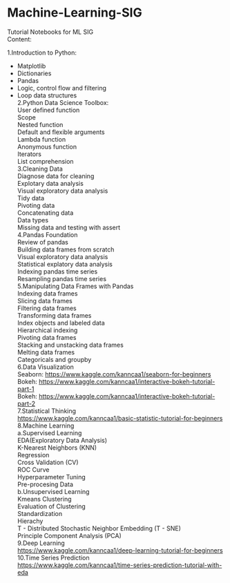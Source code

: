 # Machine-Learning-SIG 
Tutorial Notebooks for ML SIG <br>
Content: <br>

1.Introduction to Python: <br>
  * Matplotlib <br>
  * Dictionaries <br>
  * Pandas <br>
  * Logic, control flow and filtering <br>
  * Loop data structures <br>
2.Python Data Science Toolbox: <br>
User defined function <br>
Scope <br>
Nested function <br>
Default and flexible arguments <br>
Lambda function <br>
Anonymous function <br>
Iterators <br>
List comprehension <br>
3.Cleaning Data <br>
Diagnose data for cleaning <br>
Explotary data analysis <br>
Visual exploratory data analysis <br>
Tidy data <br>
Pivoting data <br>
Concatenating data <br>
Data types <br>
Missing data and testing with assert <br>
4.Pandas Foundation <br>
Review of pandas <br>
Building data frames from scratch <br>
Visual exploratory data analysis <br>
Statistical explatory data analysis <br>
Indexing pandas time series <br>
Resampling pandas time series <br>
5.Manipulating Data Frames with Pandas <br>
Indexing data frames <br>
Slicing data frames <br>
Filtering data frames <br>
Transforming data frames <br>
Index objects and labeled data <br>
Hierarchical indexing <br>
Pivoting data frames <br>
Stacking and unstacking data frames <br>
Melting data frames <br>
Categoricals and groupby <br>
6.Data Visualization <br>
Seaborn: https://www.kaggle.com/kanncaa1/seaborn-for-beginners <br>
Bokeh: https://www.kaggle.com/kanncaa1/interactive-bokeh-tutorial-part-1 <br>
Bokeh: https://www.kaggle.com/kanncaa1/interactive-bokeh-tutorial-part-2 <br>
7.Statistical Thinking <br>
https://www.kaggle.com/kanncaa1/basic-statistic-tutorial-for-beginners <br>
8.Machine Learning <br>
a.Supervised Learning <br>
EDA(Exploratory Data Analysis) <br>
K-Nearest Neighbors (KNN) <br>
Regression <br>
Cross Validation (CV) <br>
ROC Curve <br>
Hyperparameter Tuning <br>
Pre-procesing Data <br>
b.Unsupervised Learning <br>
Kmeans Clustering <br>
Evaluation of Clustering <br>
Standardization <br>
Hierachy <br>
T - Distributed Stochastic Neighbor Embedding (T - SNE) <br>
Principle Component Analysis (PCA) <br>
9.Deep Learning <br>
https://www.kaggle.com/kanncaa1/deep-learning-tutorial-for-beginners <br>
10.Time Series Prediction <br>
https://www.kaggle.com/kanncaa1/time-series-prediction-tutorial-with-eda <br>
